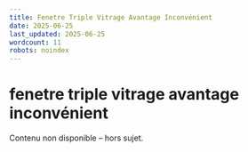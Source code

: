 ```yaml
---
title: Fenetre Triple Vitrage Avantage Inconvénient
date: 2025-06-25
last_updated: 2025-06-25
wordcount: 11
robots: noindex
---
```


# fenetre triple vitrage avantage inconvénient

Contenu non disponible – hors sujet.